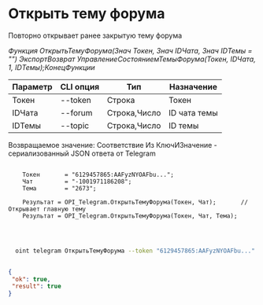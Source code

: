 ﻿---
sidebar_position: 5
---

# Открыть тему форума
 Повторно открывает ранее закрытую тему форума


*Функция ОткрытьТемуФорума(Знач Токен, Знач IDЧата, Знач IDТемы = "") ЭкспортВозврат УправлениеСостояниемТемыФорума(Токен, IDЧата, 1, IDТемы);КонецФункции*

  | Параметр | CLI опция | Тип | Назначение |
  |-|-|-|-|
  | Токен | --token | Строка | Токен |
  | IDЧата | --forum | Строка,Число | ID чата темы |
  | IDТемы | --topic | Строка,Число | ID темы |

  
  Возвращаемое значение:   Соответствие Из КлючИЗначение - сериализованный JSON ответа от Telegram

```bsl title="Пример кода"
	
    Токен       = "6129457865:AAFyzNYOAFbu...";
    Чат         = "-1001971186208";
    Тема        = "2673";

    Результат = OPI_Telegram.ОткрытьТемуФорума(Токен, Чат);       // Открывает главную тему
    Результат = OPI_Telegram.ОткрытьТемуФорума(Токен, Чат, Тема);

	
```

```sh title="Пример команды CLI"
    
  oint telegram ОткрытьТемуФорума --token "6129457865:AAFyzNYOAFbu..." --forum %forum% --topic %topic%


```


```json title="Результат"

{
 "ok": true,
 "result": true
}

```
